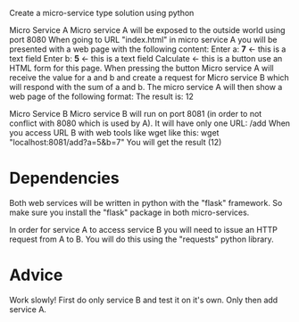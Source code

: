 Create a micro-service type solution using python

Micro Service A
Micro service A will be exposed to the outside world using port 8080
When going to URL "index.html" in micro service A you will be presented with a web page
with the following content:
		Enter a: ____7____ <- this is a text field
		Enter b: ____5____ <- this is a text field
		Calculate <- this is a button
use an HTML form for this page.
When pressing the button Micro service A will receive the value for a and b
and create a request for Micro service B which will respond with the sum
of a and b.
The micro service A will then show a web page of the following format:
		The result is: 12

Micro Service B
Micro service B will run on port 8081 (in order to not conflict with 8080 which is used by A).
It will have only one URL: /add
When you access URL B with web tools like wget like this:
	wget "localhost:8081/add?a=5&b=7"
You will get the result (12)

Dependencies
============
Both web services will be written in python with the "flask" framework.
So make sure you install the "flask" package in both micro-services.

In order for service A to access service B you will need to issue an HTTP
request from A to B. You will do this using the "requests" python library.

Advice
======
Work slowly! First do only service B and test it on it's own.
Only then add service A.

